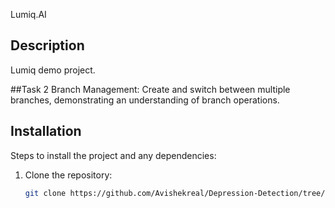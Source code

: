 Lumiq.AI 

## Description
Lumiq demo project.

##Task 2
Branch Management: Create and switch between multiple branches, demonstrating an understanding of branch operations.

## Installation
Steps to install the project and any dependencies:
1. Clone the repository:
   ```sh
   git clone https://github.com/Avishekreal/Depression-Detection/tree/main/Depression-detection/Social_media_Prediction_depression-main
